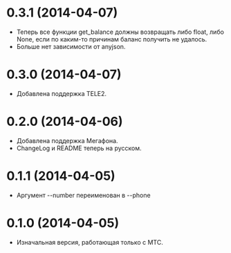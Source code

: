 0.3.1 (2014-04-07)
==================

* Теперь все функции get_balance должны возвращать либо float,
  либо None, если по каким-то причинам баланс получить не удалось.
* Больше нет зависимости от anyjson.

0.3.0 (2014-04-07)
==================

* Добавлена поддержка TELE2.

0.2.0 (2014-04-06)
==================

* Добавлена поддержка Мегафона.
* ChangeLog и README теперь на русском.

0.1.1 (2014-04-05)
==================

* Аргумент --number переименован в --phone

0.1.0 (2014-04-05)
=================

* Изначальная версия, работающая только с МТС.
